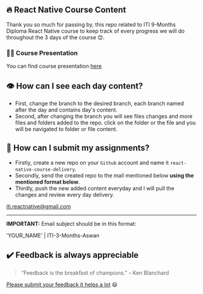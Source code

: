 ## 🔥 React Native Course Content

Thank you so much for passing by, this repo related to ITI 9-Months Diploma React Native course to keep track of every progress we will do throughout the 3 days of the course 😊.

### 👨‍💻 Course Presentation

You can find course presentation [here](https://bit.ly/3C1HQ8h)

## 👁️ How can I see each day content?

- First, change the branch to the desired branch, each branch named after the day and contains day's content.
- Second, after changing the branch you will see files changes and more files and folders added to the repo. click on the folder or the file and you will be navigated to folder or file content.

## 📝 How can I submit my assignments?

- Firstly, create a new repo on your `Github` account and name it `react-native-course-delivery`.
- Secondly, send the created repo to the mail mentioned below **using the mentioned format below**.
- Thirdly, push the new added content everyday and I will pull the changes and review every day delivery.

[iti.reactnative@gmail.com](mailto:iti.reactnative@gmail.com)

---

**IMPORTANT:** Email subject should be in this format:

'YOUR_NAME' | ITI-3-Months-Aswan

## ✔️ Feedback is always appreciable

> “Feedback is the breakfast of champions.” – Ken Blanchard

[Please submit your feedback it helps a lot](https://forms.gle/rGpHoMJFsiaNBN1CA) 😃
